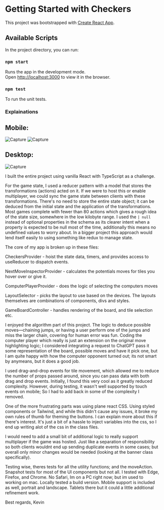 # Getting Started with Checkers

This project was bootstrapped with [Create React App](https://github.com/facebook/create-react-app).

## Available Scripts

In the project directory, you can run:

### `npm start`

Runs the app in the development mode.\
Open [http://localhost:3000](http://localhost:3000) to view it in the browser.

### `npm test`

To run the unit tests.

### Explainations
## Mobile:
![Capture](https://github.com/k-kruusi/checkers/assets/36672454/b7fb6460-f113-447f-b82d-e9df8b503cb5)
![Capture](https://github.com/k-kruusi/checkers/assets/36672454/e8faaf6b-619a-465b-8b53-bf1436e71437)

## Desktop:
![Capture](https://github.com/k-kruusi/checkers/assets/36672454/9caee8c2-26bd-4c65-ba3b-987af3cf0eeb)

I built the entire project using vanilla React with TypeScript as a challenge. 

For the game state, I used a reducer pattern with a model that stores the transformations (actions) acted on it. If we were to host this or enable multiplayer, we could sync the game state between clients with these transformations. There's no need to store the entire state object; it can be deduced from the initial state and the application of the transformations. Most games complete with fewer than 80 actions which gives a rough idea of the state size, somewhere in the low kilobyte range. I used the `| null` instead of optional properties in the schema as its clearer intent when a property is expected to be null most of the time, additionally this means no undefined values to worry about. In a bigger project this approach would lend itself easily to using something like redux to manage state.

The core of my app is broken up in these files:

CheckersProvider - hoist the state data, timers, and provides access to useReducer to dispatch events.

NextMoveInspectorProvider - calculates the potentials moves for tiles you hover over or give it.

ComputerPlayerProvider - does the logic of selecting the computers moves

LayoutSelector - picks the layout to use based on the devices. The layouts themselves are combinations of components, divs and styles.

GameBoardController - handles rendering of the board, and tile selection etc.

I enjoyed the algorithm part of this project. The logic to deduce possible moves—chaining jumps, or having a user perform one of the jumps and miss the larger chain, covering for human error was fun. Coding the computer player which really is just an extension on the original move highlighting logic; I considered integrating a request to ChatGPT pass it some representation of the board, possible moves and have it pick one, but I am quite happy with how the computer opponent turned out; its not smart by anymeans, but it does a good job.

I used drag-and-drop events for tile movement, which allowed me to reduce the number of props passed around, since you can pass data with both drag and drop events. Initially, I found this very cool as it greatly reduced complexity. However, during testing, it wasn't well supported by touch events on mobile; So I had to add back in some of the complexity I removed.

One of the more frustrating parts was using plane react CSS. Using styled components or Tailwind, and while this didn't cause any issues, it broke my own rules of thumb for theming the buttons. I can explain more about this if there's interest. It's just a bit of a hassle to inject variables into the css, so I end up writing alot of the css in the class files.

I would need to add a small bit of additional logic to really support multiplayer if the game was hosted. Just like a separation of responsibility so both clients wouldnt end up sending duplicate events in some cases; but overall only minor changes would be needed (looking at the banner class specifically). 

Testing wise, theres tests for all the utility functions; and the moveAction. Snapshot tests for most of the UI components but not all. I tested with Edge, Firefox, and Chrome. No Safari, Im on a PC right now; but im used to working on mac. Locally tested a build version. Mobile support is included as well, portrait and landscape. Tablets there but it could a little additional refinement work.

Best regards,
Kevin


